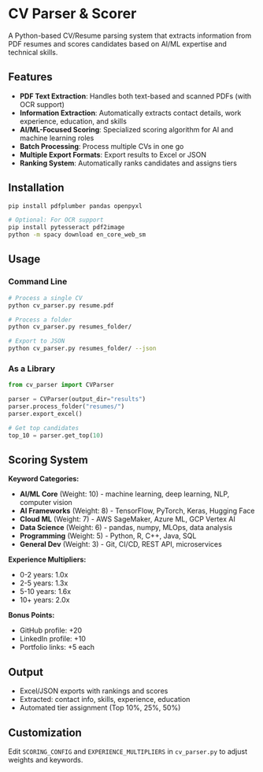 # CV Parser & Scorer

A Python-based CV/Resume parsing system that extracts information from PDF resumes and scores candidates based on AI/ML expertise and technical skills.

## Features

- **PDF Text Extraction**: Handles both text-based and scanned PDFs (with OCR support)
- **Information Extraction**: Automatically extracts contact details, work experience, education, and skills
- **AI/ML-Focused Scoring**: Specialized scoring algorithm for AI and machine learning roles
- **Batch Processing**: Process multiple CVs in one go
- **Multiple Export Formats**: Export results to Excel or JSON
- **Ranking System**: Automatically ranks candidates and assigns tiers

## Installation

```bash
pip install pdfplumber pandas openpyxl

# Optional: For OCR support
pip install pytesseract pdf2image
python -m spacy download en_core_web_sm
```

## Usage

### Command Line

```bash
# Process a single CV
python cv_parser.py resume.pdf

# Process a folder
python cv_parser.py resumes_folder/

# Export to JSON
python cv_parser.py resumes_folder/ --json
```

### As a Library

```python
from cv_parser import CVParser

parser = CVParser(output_dir="results")
parser.process_folder("resumes/")
parser.export_excel()

# Get top candidates
top_10 = parser.get_top(10)
```

## Scoring System

**Keyword Categories:**
- **AI/ML Core** (Weight: 10) - machine learning, deep learning, NLP, computer vision
- **AI Frameworks** (Weight: 8) - TensorFlow, PyTorch, Keras, Hugging Face
- **Cloud ML** (Weight: 7) - AWS SageMaker, Azure ML, GCP Vertex AI
- **Data Science** (Weight: 6) - pandas, numpy, MLOps, data analysis
- **Programming** (Weight: 5) - Python, R, C++, Java, SQL
- **General Dev** (Weight: 3) - Git, CI/CD, REST API, microservices

**Experience Multipliers:**
- 0-2 years: 1.0x
- 2-5 years: 1.3x
- 5-10 years: 1.6x
- 10+ years: 2.0x

**Bonus Points:**
- GitHub profile: +20
- LinkedIn profile: +10
- Portfolio links: +5 each

## Output

- Excel/JSON exports with rankings and scores
- Extracted: contact info, skills, experience, education
- Automated tier assignment (Top 10%, 25%, 50%)

## Customization

Edit `SCORING_CONFIG` and `EXPERIENCE_MULTIPLIERS` in `cv_parser.py` to adjust weights and keywords.
